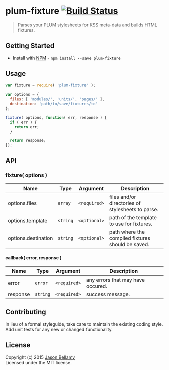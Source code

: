 # plum-fixture [![Build Status](https://travis-ci.org/plum-css/plum-fixture.png?branch=master)](https://travis-ci.org/plum-css/plum-fixture)

> Parses your PLUM stylesheets for KSS meta-data and builds HTML fixtures.


## Getting Started

- Install with [NPM](https://www.npmjs.org/) - `npm install --save plum-fixture`


## Usage

```javascript
var fixture = require( 'plum-fixture' );

var options = {
  files: [ 'modules/', 'units/', 'pages/' ],
  destination: 'path/to/save/fixtures/to'
};

fixture( options, function( err, response ) {
  if ( err ) {
    return err;
  }

  return response;
});
```


## API

### fixture( options )

Name                | Type     | Argument     | Description
--------------------|----------|--------------|------------
options.files       | `array`  | `<required>` | files and/or directories of stylesheets to parse.
options.template    | `string` | `<optional>` | path of the template to use for fixtures.
options.destination | `string` | `<optional>` | path where the compiled fixtures should be saved.

#### callback( error, response )

Name     | Type       | Argument     | Description
---------|------------|--------------|------------
error    | `error`    | `<required>` | any errors that may have occured.
response | `string`   | `<required>` | success message.


## Contributing
In lieu of a formal styleguide, take care to maintain the existing coding style. Add unit tests for any new or changed functionality.


## License
Copyright (c) 2015 [Jason Bellamy ](http://jasonbellamy.com)  
Licensed under the MIT license.
